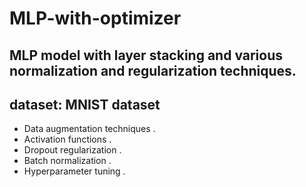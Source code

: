 # MLP-with-optimizer
MLP model with layer stacking and various normalization and regularization techniques.
---
dataset: MNIST dataset
---
- Data augmentation techniques .
- Activation functions .
- Dropout regularization .
- Batch normalization .
- Hyperparameter tuning .
